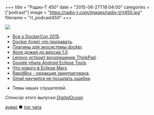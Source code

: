 +++
title = "Радио-Т 450"
date = "2015-06-27T18:04:00"
categories = ["podcast"]
image = "https://radio-t.com/images/radio-t/rt450.jpg"
filename = "rt_podcast450"
+++

![](https://radio-t.com/images/radio-t/rt450.jpg)

* [Все о DockerCon 2015](http://prsm.tc/mpS5xj).
* [Docker будет что продавать](http://www.theregister.co.uk/2015/06/24/docker_commercial_offering/).
* [Плагины для экосистемы docker](http://prsm.tc/4E8YFD).
* [Atom дожил до версии 1.0](http://social.techcrunch.com/2015/06/25/githubs-atom-text-editor-hits-1-0-now-has-over-350000-monthly-active-users/).
* [Lenovo устроит воскрешение ThinkPad](http://prsm.tc/UHGM5h).
* [Google убила Android Eclipse Tools](http://www.infoq.com/news/2015/06/google-android-eclipse).
* [Что нового в Eclipse Mars](http://eclipsesource.com/blogs/2015/06/24/top-10-eclipse-mars-features/).
* [RapidBox - редакция заинтригована](http://prsm.tc/d6DH6G).
* [Gmail научился не посылать ошибки](http://prsm.tc/eq0s8u).
- Темы наших слушателей.

_Спонсор этого выпуска [DigitalOcean](https://www.digitalocean.com)_

[аудио](http://cdn.radio-t.com/rt_podcast450.mp3) ● [лог чата](http://chat.radio-t.com/logs/radio-t-450.html)
<audio src="http://cdn.radio-t.com/rt_podcast450.mp3" preload="none"></audio>